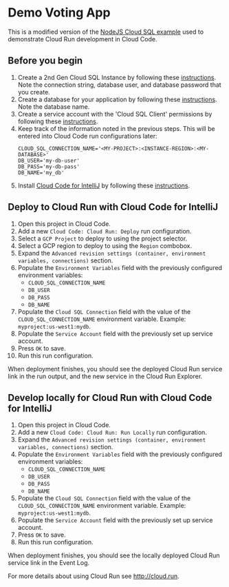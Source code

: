 # Demo Voting App
This is a modified version of the [NodeJS Cloud SQL example](https://github.com/GoogleCloudPlatform/nodejs-docs-samples/tree/master/cloud-sql/mysql/mysql) used to demonstrate Cloud Run development in Cloud Code.

## Before you begin
1. Create a 2nd Gen Cloud SQL Instance by following these 
[instructions](https://cloud.google.com/sql/docs/mysql/create-instance). Note the connection string,
database user, and database password that you create.
1. Create a database for your application by following these 
[instructions](https://cloud.google.com/sql/docs/mysql/create-manage-databases). Note the database
name. 
1. Create a service account with the 'Cloud SQL Client' permissions by following these 
[instructions](https://cloud.google.com/sql/docs/mysql/connect-external-app#4_if_required_by_your_authentication_method_create_a_service_account).
1. Keep track of the information noted in the previous steps. This will be entered into Cloud Code run configurations later:
    ```
    CLOUD_SQL_CONNECTION_NAME='<MY-PROJECT>:<INSTANCE-REGION>:<MY-DATABASE>'
    DB_USER='my-db-user'
    DB_PASS='my-db-pass'
    DB_NAME='my_db'
    ```
1. Install [Cloud Code for IntelliJ](https://cloud.google.com/intellij) by following these [instructions](https://cloud.google.com/code/docs/intellij/install).

## Deploy to Cloud Run with Cloud Code for IntelliJ
1. Open this project in Cloud Code.
1. Add a new `Cloud Code: Cloud Run: Deploy` run configuration.
1. Select a `GCP Project` to deploy to using the project selector.
1. Select a GCP region to deploy to using the `Region` combobox.
1. Expand the `Advanced revision settings (container, environment variables, connections)` section.
1. Populate the `Environment Variables` field with the previously configured environment variables:
    - `CLOUD_SQL_CONNECTION_NAME`
    - `DB_USER`
    - `DB_PASS`
    - `DB_NAME`
1. Populate the `Cloud SQL Connection` field with the value of the `CLOUD_SQL_CONNECTION_NAME` environment variable. Example: `myproject:us-west1:mydb`.
1. Populate the `Service Account` field with the previously set up service account.
1. Press `OK` to save.
1. Run this run configuration.

When deployment finishes, you should see the deployed Cloud Run service link in the run output, and the new service in the Cloud Run Explorer. 

## Develop locally for Cloud Run with Cloud Code for IntelliJ
1. Open this project in Cloud Code.
1. Add a new `Cloud Code: Cloud Run: Run Locally` run configuration.
1. Expand the `Advanced revision settings (container, environment variables, connections)` section.
1. Populate the `Environment Variables` field with the previously configured environment variables:
    - `CLOUD_SQL_CONNECTION_NAME`
    - `DB_USER`
    - `DB_PASS`
    - `DB_NAME`
1. Populate the `Cloud SQL Connection` field with the value of the `CLOUD_SQL_CONNECTION_NAME` environment variable. Example: `myproject:us-west1:mydb`.
1. Populate the `Service Account` field with the previously set up service account.
1. Press `OK` to save.
1. Run this run configuration.

When deployment finishes, you should see the locally deployed Cloud Run service link in the Event Log.

For more details about using Cloud Run see http://cloud.run.
